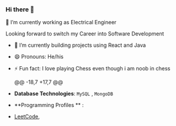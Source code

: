 ### Hi there 👋
🔭 I’m currently working as Electrical Engineer

   Looking forward to switch my Career into Software Development
   
- 🌱 I’m currently building projects using React and Java
- 😄 Pronouns: He/his
- ⚡ Fun fact: I love playing Chess even though i am noob in chess

	@@ -18,7 +17,7 @@
- **Database Technologies**: `MySQL` , `MongoDB`


- **Programming Profiles ** :  
- [LeetCode](https://leetcode.com/jivanandham/), 
